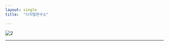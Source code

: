 ```yaml
---
layout: single
title:  "디지털연구소"

---
```


![2](https://github.com/kysanAI/github-repository/assets/145781389/5a019e7f-f11c-4096-aa2f-320229c0b642)

---

